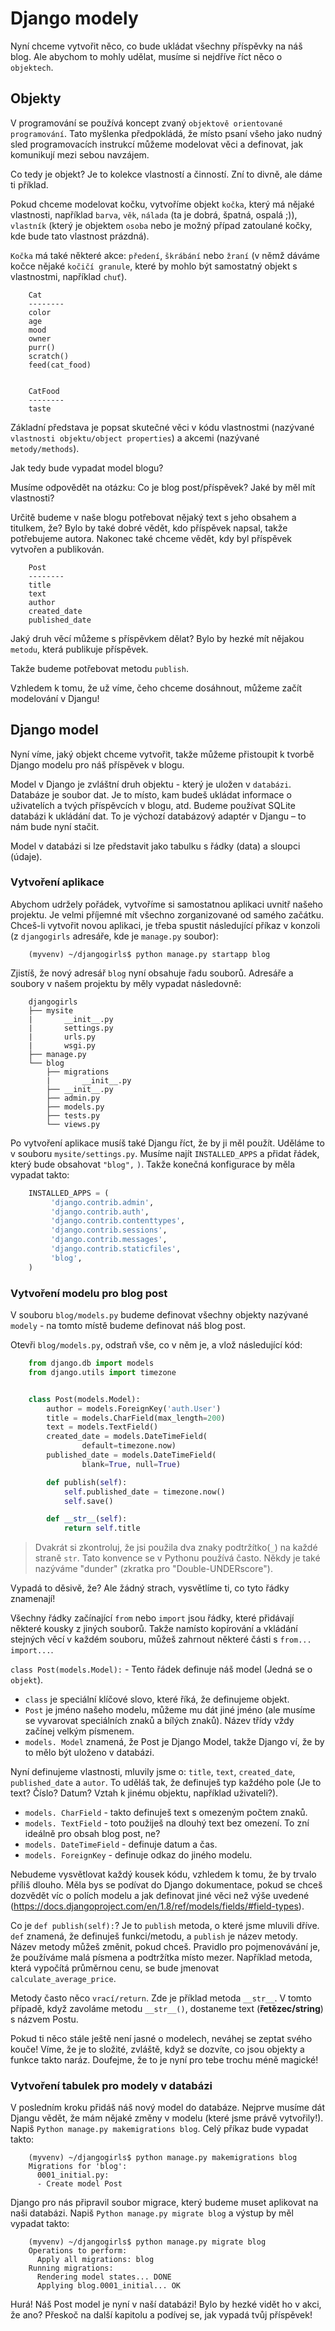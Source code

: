 # Django modely

Nyní chceme vytvořit něco, co bude ukládat všechny příspěvky na náš blog. Ale abychom to mohly udělat, musíme si nejdříve říct něco o `objektech`.

## Objekty

V programování se používá koncept zvaný `objektově orientované programování`. Tato myšlenka předpokládá, že místo psaní všeho jako nudný sled programovacích instrukcí můžeme modelovat věci a definovat, jak komunikují mezi sebou navzájem.

Co tedy je objekt? Je to kolekce vlastností a činností. Zní to divně, ale dáme ti příklad.

Pokud chceme modelovat kočku, vytvoříme objekt `kočka`, který má nějaké vlastnosti, například `barva`, `věk`, `nálada` (ta je dobrá, špatná, ospalá ;)), `vlastník` (který je objektem `osoba` nebo je možný případ zatoulané kočky, kde bude tato vlastnost prázdná).

`Kočka` má také některé akce: `předení`, `škrábání` nebo `žraní` (v němž dáváme kočce nějaké `kočičí granule`, které by mohlo být samostatný objekt s vlastnostmi, například `chuť`).

```
    Cat
    --------
    color
    age
    mood
    owner
    purr()
    scratch()
    feed(cat_food)


    CatFood
    --------
    taste
```  

Základní představa je popsat skutečné věci v kódu vlastnostmi (nazývané `vlastnosti objektu/object properties`) a akcemi (nazývané `metody/methods`).

Jak tedy bude vypadat model blogu?

Musíme odpovědět na otázku: Co je blog post/příspěvek? Jaké by měl mít vlastnosti?

Určitě budeme v naše blogu potřebovat nějaký text s jeho obsahem a titulkem, že? Bylo by také dobré vědět, kdo příspěvek napsal, takže potřebujeme autora. Nakonec také chceme vědět, kdy byl příspěvek vytvořen a publikován.

```
    Post
    --------
    title
    text
    author
    created_date
    published_date
```  

Jaký druh věcí můžeme s příspěvkem dělat? Bylo by hezké mít nějakou `metodu`, která publikuje příspěvek.

Takže budeme potřebovat metodu `publish`.

Vzhledem k tomu, že už víme, čeho chceme dosáhnout, můžeme začít modelování v Djangu!

## Django model

Nyní víme, jaký objekt chceme vytvořit, takže můžeme přistoupit k tvorbě Django modelu pro náš příspěvek v blogu.

Model v Django je zvláštní druh objektu - který je uložen v `databázi`. Databáze je soubor dat. Je to místo, kam budeš ukládat informace o uživatelích a tvých příspěvcích v blogu, atd. Budeme používat SQLite databázi k ukládání dat. To je výchozí databázový adaptér v Djangu – to nám bude nyní stačit.

Model v databázi si lze představit jako tabulku s řádky (data) a sloupci (údaje).

### Vytvoření aplikace

Abychom udržely pořádek, vytvoříme si samostatnou aplikaci uvnitř našeho projektu. Je velmi příjemné mít všechno zorganizované od samého začátku. Chceš-li vytvořit novou aplikaci, je třeba spustit následující příkaz v konzoli (z `djangogirls` adresáře, kde je `manage.py` soubor):

```
    (myvenv) ~/djangogirls$ python manage.py startapp blog
```  

Zjistíš, že nový adresář `blog` nyní obsahuje řadu souborů. Adresáře a soubory v našem projektu by měly vypadat následovně:

```
    djangogirls
    ├── mysite
    |       __init__.py
    |       settings.py
    |       urls.py
    |       wsgi.py
    ├── manage.py
    └── blog
        ├── migrations
        |       __init__.py
        ├── __init__.py
        ├── admin.py
        ├── models.py
        ├── tests.py
        └── views.py
```    

Po vytvoření aplikace musíš také Djangu říct, že by ji měl použít. Uděláme to v souboru `mysite/settings.py`. Musíme najít `INSTALLED_APPS` a přidat řádek, který bude obsahovat `"blog",` `)`. Takže konečná konfigurace by měla vypadat takto:

```python
    INSTALLED_APPS = (
         'django.contrib.admin',
         'django.contrib.auth',
         'django.contrib.contenttypes',
         'django.contrib.sessions',
         'django.contrib.messages',
         'django.contrib.staticfiles',
         'blog',
    )
```  

### Vytvoření modelu pro blog post

V souboru `blog/models.py` budeme definovat všechny objekty nazývané `modely` - na tomto místě budeme definovat náš blog post.

Otevři `blog/models.py`, odstraň vše, co v něm je, a vlož následující kód:

```python
    from django.db import models
    from django.utils import timezone


    class Post(models.Model):
        author = models.ForeignKey('auth.User')
        title = models.CharField(max_length=200)
        text = models.TextField()
        created_date = models.DateTimeField(
                default=timezone.now)
        published_date = models.DateTimeField(
                blank=True, null=True)

        def publish(self):
            self.published_date = timezone.now()
            self.save()

        def __str__(self):
            return self.title
```

> Dvakrát si zkontroluj, že jsi použila dva znaky podtržítko(`_`) na každé straně `str`. Tato konvence se v Pythonu používá často. Někdy je také nazýváme "dunder" (zkratka pro "Double-UNDERscore").

Vypadá to děsivě, že? Ale žádný strach, vysvětlíme ti, co tyto řádky znamenají!

Všechny řádky začínající `from` nebo `import` jsou řádky, které přidávají některé kousky z jiných souborů. Takže namísto kopírování a vkládání stejných věcí v každém souboru, můžeš zahrnout některé části s `from... import...`.

`class Post(models.Model):` - Tento řádek definuje náš model (Jedná se o `objekt`).

*   `class` je speciální klíčové slovo, které říká, že definujeme objekt.
*   `Post` je jméno našeho modelu, můžeme mu dát jiné jméno (ale musíme se vyvarovat speciálních znaků a bílých znaků). Název třídy vždy začínej velkým písmenem.
*   `models. Model` znamená, že Post je Django Model, takže Django ví, že by to mělo být uloženo v databázi.

Nyní definujeme vlastnosti, mluvily jsme o: `title`, `text`, `created_date`, `published_date` a `autor`. To uděláš tak, že definuješ typ každého pole (Je to text? Číslo? Datum? Vztah k jinému objektu, například uživateli?).

*   `models. CharField` - takto definuješ text s omezeným počtem znaků.
*   `models. TextField` - toto použiješ na dlouhý text bez omezení. To zní ideálně pro obsah blog post, ne?
*   `models. DateTimeField` - definuje datum a čas.
*   `models. ForeignKey` - definuje odkaz do jiného modelu.

Nebudeme vysvětlovat každý kousek kódu, vzhledem k tomu, že by trvalo příliš dlouho. Měla bys se podívat do Django dokumentace, pokud se chceš dozvědět víc o polích modelu a jak definovat jiné věci než výše uvedené (https://docs.djangoproject.com/en/1.8/ref/models/fields/#field-types).

Co je `def publish(self):`? Je to `publish` metoda, o které jsme mluvili dříve. `def` znamená, že definuješ funkci/metodu, a `publish` je název metody. Název metody můžeš změnit, pokud chceš. Pravidlo pro pojmenovávání je, že používáme malá písmena a podtržítka místo mezer. Například metoda, která vypočítá průměrnou cenu, se bude jmenovat `calculate_average_price`.

Metody často něco `vrací/return`. Zde je příklad metoda `__str__`. V tomto případě, když zavoláme metodu `__str__()`, dostaneme text (**řetězec/string**) s názvem Postu.

Pokud ti něco stále ještě není jasné o modelech, neváhej se zeptat svého kouče! Víme, že je to složité, zvláště, když se dozvíte, co jsou objekty a funkce takto naráz. Doufejme, že to je nyní pro tebe trochu méně magické!

### Vytvoření tabulek pro modely v databázi

V posledním kroku přidáš náš nový model do databáze. Nejprve musíme dát Djangu vědět, že mám nějaké změny v modelu (které jsme právě vytvořily!). Napiš `Python manage.py makemigrations blog`. Celý příkaz bude vypadat takto:

```
    (myvenv) ~/djangogirls$ python manage.py makemigrations blog
    Migrations for 'blog':
      0001_initial.py:
      - Create model Post
```  

Django pro nás připravil soubor migrace, který budeme muset aplikovat na naši databázi. Napiš `Python manage.py migrate blog` a výstup by měl vypadat takto:

```
    (myvenv) ~/djangogirls$ python manage.py migrate blog
    Operations to perform:
      Apply all migrations: blog
    Running migrations:
      Rendering model states... DONE
      Applying blog.0001_initial... OK
```  

Hurá! Náš Post model je nyní v naší databázi! Bylo by hezké vidět ho v akci, že ano? Přeskoč na další kapitolu a podívej se, jak vypadá tvůj příspěvek!
